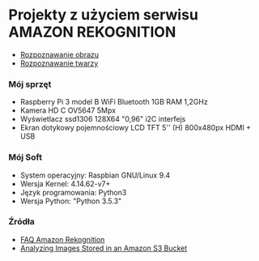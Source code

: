 Projekty z użyciem serwisu AMAZON REKOGNITION
===
* [Rozpoznawanie obrazu](detecting_objects/README.md)
* [Rozpoznawanie twarzy](faces_comparing/README.md)

### Mój sprzęt
* Raspberry Pi 3 model B WiFi Bluetooth 1GB RAM 1,2GHz
* Kamera HD C OV5647 5Mpx
* Wyświetlacz ssd1306 128X64 "0,96" i2C interfejs
* Ekran dotykowy pojemnościowy LCD TFT 5'' (H) 800x480px HDMI + USB

### Mój Soft
* System operacyjny: Raspbian GNU/Linux 9.4
* Wersja Kernel: 4.14.62-v7+
* Język programowania: Python3
* Wersja Python: "Python 3.5.3"





### Źródła <a name="zrodla"></a>

* [FAQ Amazon Rekognition](https://docs.aws.amazon.com/rekognition/latest/dg/what-is.html)
* [Analyzing Images Stored in an Amazon S3 Bucket](https://docs.aws.amazon.com/rekognition/latest/dg/images-s3.html)

